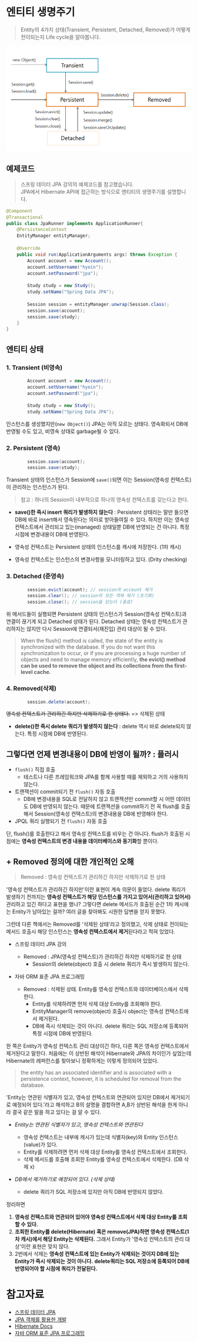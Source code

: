 # 엔티티 생명주기

> Entity의 4가지 상태(Transient, Persistent, Detached, Removed)가 어떻게 전이되는지 Life cycle을 알아봅니다.


![엔티티 생명주기](./images/entity-status.PNG)

## 예제코드
> 스프링 데이터 JPA 강의의 예제코드를 참고했습니다.                     
> JPA에서 Hibernate API에 접근하는 방식으로 엔티티의 생명주기를 설명합니다. 

```java
@Component
@Transactional
public class JpaRunner implements ApplicationRunner{
	@PersistenceContext
	EntityManager entityManager;
	
	@Override
	public void run(ApplicationArguments args) throws Exception {
        Account account = new Account();
        account.setUsername("hyein");
        account.setPassword("jpa");
		
        Study study = new Study();
        study.setName("Spring Data JPA");
        
        Session session = entityManager.unwrap(Session.class);
        session.save(account);
        session.save(study);
	}
}
```

## 엔티티 상태
### 1. Transient (비영속)

```java
        Account account = new Account();
        account.setUsername("hyein");
        account.setPassword("jpa");
        
        Study study = new Study();
        study.setName("Spring Data JPA");
```

인스턴스를 생성했지만(`new Object()`) JPA는 아직 모르는 상태다. 영속화되서 DB에 반영될 수도 있고, 비영속 상태로 garbage될 수 있다.

### 2. Persistent (영속)

```java
        session.save(account);
        session.save(study);
```
Transient 상태의 인스턴스가 Session에 `save()`되면 이는 Session(영속성 컨텍스트)이 관리하는 인스턴스가 된다. 

> 참고 : 하나의 Session이 내부적으로 하나의 영속성 컨텍스트를 갖는다고 한다.

- **save()한 즉시 insert 쿼리가 발생하지 않는다** : Persistent 상태라는 말만 들으면 DB에 바로 insert해서 영속된다는 의미로 받아들여질 수 있다. 하지만 이는 영속성 컨텍스트에서 관리되고 있는(managed) 상태일뿐 DB에 반영되는 건 아니다. 특정 시점에 변경내용이 DB에 반영된다.

- 영속성 컨텍스트는 Persistent 상태의 인스턴스를 캐시에 저장한다. (1차 캐시)
- 영속성 컨텍스트는 인스턴스의 변경사항을 모니터링하고 있다. (Drity checking)

### 3. Detached (준영속)

```java
        session.evict(account); // session의 account 제거 
        session.clear(); // session의 모든 객체 제거 (초기화) 
        session.close(); // session을 닫는다 (종료)
```
위 메서드들이 실행되면 Persistent 상태의 인스턴스가 Session(영속성 컨텍스트)과 연결이 끊기게 되고 Detached 상태가 된다. Detached 상태는 영속성 컨텍스트가 관리하지는 않지만 다시 Session에 연결되서(재진입) 관리 대상이 될 수 있다.

>When the flush() method is called, the state of the entity is synchronized with the database. If you do not want this synchronization to occur, or if you are processing a huge number of objects and need to manage memory efficiently, **the evict() method can be used to remove the object and its collections from the first-level cache.**

### 4. Removed(삭제)

```java
        session.delete(account);
```
~~영속성 컨텍스트가 관리하긴 하지만 삭제하기로 한 상태다.~~ => 삭제된 상태
- **delete()한 즉시 delete 쿼리가 발생하지 않는다** : delete 역시 바로 delete되지 않는다. 특정 시점에 DB에 반영된다.


## 그렇다면 언제 변경내용이 DB에 반영이 될까? : 플러시
- `flush()` 직접 호출 
  - 테스트나 다른 프레임워크와 JPA를 함께 사용할 때를 제외하고 거의 사용하지 않는다. 
- 트랜잭션이 commit되기 전 `flush()` 자동 호출
  - DB에 변경내용을 SQL로 전달하지 않고 트랜잭션만 commit할 시 어떤 데이터도 DB에 반영되지 않는다. 때문에 트랜잭션을 commit하기 전 꼭 flush를 호출해서 Session(영속성 컨텍스트)의 변경내용을 DB에 반영해야 한다. 
- JPQL 쿼리 실행되기 전 `flush()` 자동 호출

단, flush()를 호출한다고 해서 영속성 컨텍스트를 비우는 건 아니다. flush가 호출된 시점에는 **영속성 컨텍스트의 변경 내용을 데이터베이스와 동기화**할 뿐이다.


## + Removed 정의에 대한 개인적인 오해

> Removed : 영속성 컨텍스트가 관리하긴 하지만 삭제하기로 한 상태

'영속성 컨텍스트가 관리하긴 하지만'이란 표현이 계속 의문이 들었다. delete 쿼리가 발생하기 전까지는 **영속성 컨텍스트가 해당 인스턴스를 가지고 있어서(관리하고 있어서)** 관리하고 있긴 하다고 표현을 했나? 그렇다면 delete 메서드가 호출된 순간 1차 캐시에는 Entity가 남아있는 걸까? 여러 글을 찾아봐도 시원한 답변을 얻지 못했다. 

그런데 다른 책에서는 Removed를 '삭제된 상태'라고 정의했고, 삭제 상태로 전이되는 메서드 호출시 해당 인스턴스는  **영속성 컨텍스트에서 제거**된다라고 적혀 있었다. 

- 스프링 데이터 JPA 강의
  - Removed : JPA(영속성 컨텍스트)가 관리하긴 하지만 삭제하기로 한 상태
    - Session의 delete(object) 호출 시 delete 쿼리가 즉시 발생하지 않는다.

- 자바 ORM 표준 JPA 프로그래밍 
  - Removed : 삭제된 상태. Entity를 영속성 컨텍스트와 데이터베이스에서 삭제한다.
    - Entity를 삭제하려면 먼저 삭제 대상 Entity를 조회해야 한다.
    - EntityManager의 remove(object) 호출시 object는 영속성 컨텍스트에서 제거된다.
    - DB에 즉시 삭제되는 것이 아니다. delete 쿼리는 SQL 저장소에 등록되어 특정 시점에 DB에 반영된다.

한 쪽은 Entity가 영속성 컨텍스트 관리 대상이긴 하다, 다른 쪽은 영속성 컨텍스트에서 제거된다고 말한다. 처음에는 이 상반된 해석이 Hibernate와 JPA의 차이인가 싶었는데 Hibernate의 레퍼런스를 찾아보니 정확하게는 이렇게 정의되어 있었다.

> the entity has an associated identifier and is associated with a persistence context, however, it is scheduled for removal from the database.

'Entity는 연관된 식별자가 있고, 영속성 컨텍스트와 연관되어 있지만 DB에서 제거되기로 예정되어 있다.'라고 해석하고 B의 설명을 결합하면 A,B가 상반된 해석을 한게 아니라 결국 같은 말을 하고 있다는 걸 알 수 있다.

- *Entity는 연관된 식별자가 있고, 영속성 컨텍스트와 연관된다*
  - 영속성 컨텍스트는 내부에 캐시가 있는데 식별자(key)와 Entity 인스턴스(value)가 있다. 
  - Entity를 삭제하려면 먼저 삭제 대상 Entity를 영속성 컨텍스트에서 조회한다.
  - 삭제 메서드를 호출해 조회한 Entity를 영속성 컨텍스트에서 삭제한다. (DB 삭제 x)

- *DB에서 제거하기로 예정되어 있다. (삭제 상태)*
  - delete 쿼리가 SQL 저장소에 있지만 아직 DB에 반영되지 않았다. 

정리하면 
 
1) **영속성 컨텍스트와 연관되어 있어야 영속성 컨텍스트에서 삭제 대상 Entity를 조회할 수 있다.** 
2) **조회한 Entity를 delete(Hibernate) 혹은 remove(JPA)하면 영속성 컨텍스트(1차 캐시)에서 해당 Entity는 삭제된다.** 그래서 Entity가 '영속성 컨텍스트의 관리 대상'이란 표현은 맞지 않다. 
3) 2번에서 삭제는 **영속성 컨텍스트에 있는 Entity가 삭제되는 것이지 DB에 있는 Entity가 즉시 삭제되는 것이 아니다.** **delete쿼리는 SQL 저장소에 등록되어 DB에 반영되어야 할 시점에 쿼리가 전달된다.**

# 참고자료
- [스프링 데이터 JPA](https://www.inflearn.com/course/%EC%8A%A4%ED%94%84%EB%A7%81-%EB%8D%B0%EC%9D%B4%ED%84%B0-jpa/dashboard)
- [JPA 객체를 활용한 개발](https://12bme.tistory.com/492)
- [Hibernate Docs](https://docs.jboss.org/hibernate/orm/5.4/userguide/html_single/Hibernate_User_Guide.html#_evicting_entities)
- [자바 ORM 표준 JPA 프로그래밍]()